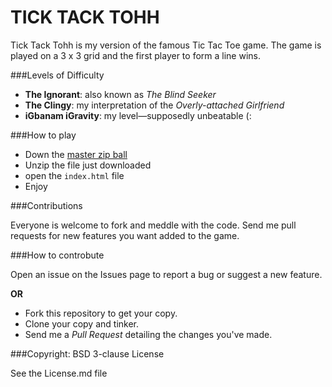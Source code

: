 TICK TACK TOHH
===

Tick Tack Tohh is my version of the famous Tic Tac Toe game. The game is played on a 3 x 3 grid and the first player to form a line wins.



###Levels of Difficulty

* **The Ignorant**: also known as *The Blind Seeker*
* **The Clingy**: my interpretation of the *Overly-attached Girlfriend*
* **iGbanam iGravity**: my level—supposedly unbeatable (:

###How to play

* Down the [master zip ball](https://github.com/igravity/tick-tack-tohh/archive/master.zip)
* Unzip the file just downloaded
* open the `index.html` file
* Enjoy

###Contributions

Everyone is welcome to fork and meddle with the code. Send me pull requests for new features you want added to the game.

###How to controbute

Open an issue on the Issues page to report a bug or suggest a new feature.

**OR**

* Fork this repository to get your copy.
* Clone your copy and tinker.
* Send me a *Pull Request* detailing the changes you've made.

###Copyright: BSD 3-clause License

See the License.md file